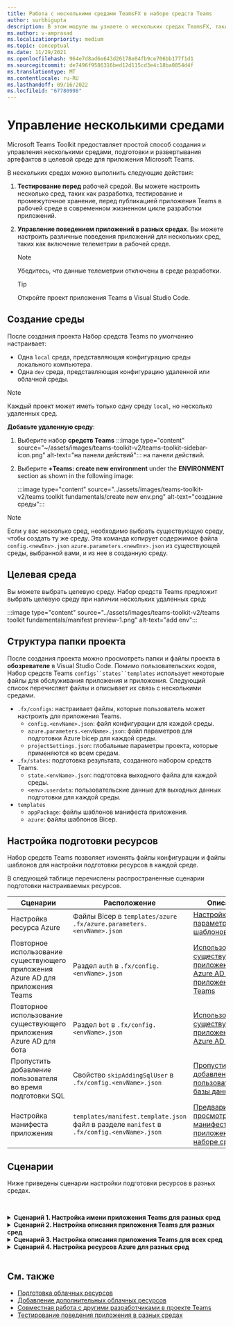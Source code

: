 ```yaml
---
title: Работа с несколькими средами TeamsFX в наборе средств Teams
author: surbhigupta
description: В этом модуле вы узнаете о нескольких средах TeamsFX, таких как создание среды, выбор целевой среды и т. д.
ms.author: v-amprasad
ms.localizationpriority: medium
ms.topic: conceptual
ms.date: 11/29/2021
ms.openlocfilehash: 964e7d8ad6e643d26178e04fb9ce706bb177f1d1
ms.sourcegitcommit: de7496f9586316bed12d115cd3e4c18ba0854d4f
ms.translationtype: MT
ms.contentlocale: ru-RU
ms.lasthandoff: 09/16/2022
ms.locfileid: "67780998"
---
```

# <a name="manage-multiple-environments"></a>Управление несколькими средами

 Microsoft Teams Toolkit предоставляет простой способ создания и управления несколькими средами, подготовки и развертывания артефактов в целевой среде для приложения Microsoft Teams.

 В нескольких средах можно выполнить следующие действия:

1. **Тестирование перед** рабочей средой. Вы можете настроить несколько сред, таких как разработка, тестирование и промежуточное хранение, перед публикацией приложения Teams в рабочей среде в современном жизненном цикле разработки приложений.

2. **Управление поведением приложений в разных средах**. Вы можете настроить различные поведения приложений для нескольких сред, таких как включение телеметрии в рабочей среде.

   > [!NOTE]
   > Убедитесь, что данные телеметрии отключены в среде разработки.

   > [!TIP]
   > Откройте проект приложения Teams в Visual Studio Code.

## <a name="create-new-environment"></a>Создание среды

После создания проекта Набор средств Teams по умолчанию настраивает:

* Одна `local` среда, представляющая конфигурацию среды локального компьютера.
* Одна `dev` среда, представляющая конфигурацию удаленной или облачной среды.

> [!NOTE]
> Каждый проект может иметь только одну среду `local`, но несколько удаленных сред.

**Добавьте удаленную среду**:

1. Выберите набор **средств Teams** :::image type="content" source="~/assets/images/teams-toolkit-v2/teams-toolkit-sidebar-icon.png" alt-text="на панели действий"::: на панели действий.
2. Выберите **+Teams: create new environment** under the **ENVIRONMENT** section as shown in the following image:

   :::image type="content" source="../assets/images/teams-toolkit-v2/teams toolkit fundamentals/create new env.png" alt-text="создание среды":::

> [!Note]
> Если у вас несколько сред, необходимо выбрать существующую среду, чтобы создать ту же среду. Эта команда копирует содержимое файла `config.<newEnv>.json` `azure.parameters.<newEnv>.json` из существующей среды, выбранной вами, и из нее в созданную среду.

## <a name="target-environment"></a>Целевая среда

Вы можете выбрать целевую среду. Набор средств Teams предложит выбрать целевую среду при наличии нескольких удаленных сред:

:::image type="content" source="../assets/images/teams-toolkit-v2/teams toolkit fundamentals/manifest preview-1.png" alt-text="add env":::

## <a name="project-folder-structure"></a>Структура папки проекта

После создания проекта можно просмотреть папки и файлы проекта в **обозревателе** в Visual Studio Code. Помимо пользовательских кодов, Набор средств Teams `configs``states``templates` использует некоторые файлы для обслуживания приложения и приложения. Следующий список перечисляет файлы и описывает их связь с несколькими средами.

* `.fx/configs`: настраивает файлы, которые пользователь может настроить для приложения Teams.
  * `config.<envName>.json`: файл конфигурации для каждой среды.
  * `azure.parameters.<envName>.json`: файл параметров для подготовки Azure bicep для каждой среды.
  * `projectSettings.json`: глобальные параметры проекта, которые применяются ко всем средам.
* `.fx/states`: подготовка результата, созданного набором средств Teams.
  * `state.<envName>.json`: подготовка выходного файла для каждой среды.
  * `<env>.userdata`: пользовательские данные для выходных данных подготовки для каждой среды.
* `templates`
  * `appPackage`: файлы шаблонов манифеста приложения.
  * `azure`: файлы шаблонов Bicep.

## <a name="customize-resource-provision"></a>Настройка подготовки ресурсов

Набор средств Teams позволяет изменять файлы конфигурации и файлы шаблонов для настройки подготовки ресурсов в каждой среде.

В следующей таблице перечислены распространенные сценарии подготовки настраиваемых ресурсов.

| Сценарии | Расположение| Описание |
| --- | --- | --- |
| Настройка ресурса Azure |Файлы Bicep в `templates/azure` `.fx/azure.parameters.<envName>.json` | [Настройка параметров и шаблонов ARM](provision.md#customize-arm-template-files) |
| Повторное использование существующего приложения Azure AD для приложения Teams  | Раздел `auth` в `.fx/config.<envName>.json`|  [Использование существующего приложения Azure AD для приложения Teams](provision.md#use-an-existing-azure-ad-app-for-your-teams-app) |
| Повторное использование существующего приложения Azure AD для бота |Раздел `bot` в `.fx/config.<envName>.json`| [Использование существующего приложения Azure AD для бота](provision.md#use-an-existing-azure-ad-app-for-your-bot) |
| Пропустить добавление пользователя во время подготовки SQL |Свойство `skipAddingSqlUser` в `.fx/config.<envName>.json`| [Пропустить добавление пользователя для базы данных SQL](provision.md#skip-adding-user-for-sql-database) |
| Настройка манифеста приложения |`templates/manifest.template.json` файл в разделе `manifest` в `.fx/config.<envName>.json`| [Предварительный просмотр манифеста приложения в наборе средств](TeamsFx-preview-and-customize-app-manifest.md)|

## <a name="scenarios"></a>Сценарии

Ниже приведены сценарии настройки подготовки ресурсов в разных средах.
<br>

<br><details>
<summary><b>Сценарий 1. Настройка имени приложения Teams для разных сред </b></summary>

В качестве имени приложения Teams можно `myapp(dev)` задать среду по `dev` умолчанию и `myapp(staging)` промежуточную среду `staging`.

Действия по настройке:

1. Откройте файл конфигурации `.fx/configs/config.dev.json`.
2. Обновите свойство **short****`appName`** > **`manifest`** >  до .**`myapp(dev)`**

  Обновления:`.fx/configs/config.dev.json`

  ```json
  {
      "$schema": "https://aka.ms/teamsfx-env-config-schema",
      "description": "You can customize the TeamsFx config for different environments.   Visit https://aka.ms/teamsfx-env-config to learn more about this.",
      "manifest": {
          "appName": {
              "short": "myapp(dev)"
              ...
          }
      }
      ...
  }
  ```

3. Вы можете создать новую среду и указать ее имя `staging` , если она не существует.
4. Откройте файл конфигурации `.fx/configs/config.staging.json`.
5. Обновите то же свойство `myapp(staging)`.
6. Теперь можно выполнить команду подготовки в среде `dev` `staging` и обновить имя приложения в удаленных средах. Сведения о выполнении команды подготовки с помощью Набора средств Teams см. в [разделе "Подготовка"](provision.md#provision-using-teams-toolkit-in-visual-studio-code).

</details>

<details>
<summary><b>Сценарий 2. Настройка описания приложения Teams для разных сред</b></summary>

Вы можете задать разные описания приложений Teams для разных сред:

* Для среды по умолчанию `dev`описание равно `my app description for dev`.
* Для промежуточной среды `staging`описанием является `my app description for staging`.

Действия по настройке:

1. Откройте файл конфигурации `.fx/configs/config.dev.json`.
2. Добавление нового свойства со **`manifest`** > **`short`** > **`description`** значением.**`my app description for dev`**

  Обновления:`.fx/configs/config.dev.json`

  ```json
  {
      "$schema": "https://aka.ms/teamsfx-env-config-schema",
      "description": "You can customize the TeamsFx config for different environments.   Visit https://aka.ms/teamsfx-env-config to learn more about this.",
      "manifest": {
          ...
          "description": {
              "short": "`my app description for dev"
              ...
          }
      }
      ...
  }
  ```

3. Создайте новую среду и приведите `staging` к ней имя, если она не существует.
4. Откройте файл конфигурации `.fx/configs/config.staging.json`.
5. Добавьте то же свойство в `my app description for staging`.
6. Откройте шаблон манифеста приложения `templates/appPackage/manifest.template.json`Teams.
7. Обновите свойство, **`description`** > **`short`** чтобы использовать **переменную,** определенную в настройках файлов с синтаксисом кэша **`{{config.manifest.description.short}}`**.
  
  Обновления:`manifest.template.json`

  ```json
  {
    "$schema": "https://developer.microsoft.com/en-us/json-schemas/teams/v1.11/MicrosoftTeams.schema.json",
    "manifestVersion": "1.11",
    "version": "1.0.0",
    ...
    "description": {
      "short": "{{config.manifest.description.short}}", 
      ...
    },
    ...
  }
  ```

8. Теперь можно выполнить команду подготовки в среде `dev` `staging` и в среде, чтобы обновить имя приложения в удаленных средах.

</details>

<details>
<summary><b>Сценарий 3. Настройка описания приложения Teams для всех сред</b></summary>

В описании приложения Teams можно задать `my app description` значение для всех сред.

Так как шаблон манифеста приложения Teams используется во всех средах, мы можем обновить в нем значение описания для нашей целевой среды:

1. Откройте шаблон манифеста приложения `templates/appPackage/manifest.template.json`Teams.
2. Обновите свойство **`description`** > **`short`** с жестко заданной строкой.**`my app description`**
  
  Обновления:`manifest.template.json`

  ```json
  {
    "$schema": "https://developer.microsoft.com/en-us/json-schemas/teams/v1.11/MicrosoftTeams.schema.json",
    "manifestVersion": "1.11",
    "version": "1.0.0",
    ...
    "description": {
      "short": "my app description",
      ...
    },
    ...
  }

  ```

3. Теперь можно выполнить команду подготовки во всех  средах, чтобы обновить имя приложения в удаленных средах.

</details>

<details>
<br><summary><b>Сценарий 4. Настройка ресурсов Azure для разных сред</b></summary>

Вы можете настроить ресурсы Azure для каждой среды, например изменить среду, соответствующую fx/configs/azure.parameters. {env}.json-файл для указания имени функции Azure.

Дополнительные сведения о файлах шаблонов и параметров Bicep см. в разделе ["Подготовка облачных ресурсов"](provision.md).
</details>
</br>

## <a name="see-also"></a>См. также

* [Подготовка облачных ресурсов](provision.md)
* [Добавление дополнительных облачных ресурсов](add-resource.md)
* [Совместная работа с другими разработчиками в проекте Teams](TeamsFx-collaboration.md)
* [Тестирование поведения приложения в разных средах](test-app-behavior.md)
